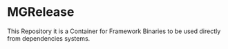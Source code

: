# MGRelease
This Repository it is a Container for Framework Binaries to be used directly from dependencies systems.
